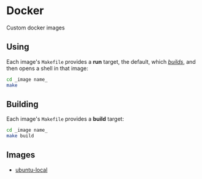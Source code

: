 # Docker

Custom docker images

## Using

Each image's `Makefile` provides a **run** target, the default, which
[_builds_](#building), and then opens a shell in that image:

```sh
cd _image name_
make
```

## Building

Each image's `Makefile` provides a **build** target:

```sh
cd _image name_
make build
```

## Images

* [ubuntu-local](ubuntu-local/)
